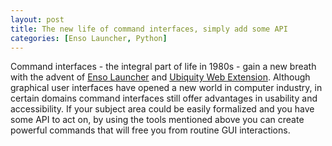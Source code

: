 ```yaml
---
layout: post
title: The new life of command interfaces, simply add some API
categories: [Enso Launcher, Python]
---
```


Command interfaces - the integral part of life in 1980s -  gain a new breath with the advent of 
[Enso Launcher](https://gchristensen.github.io/enso-portable/) and 
[Ubiquity Web Extension](https://gchristensen.github.io/ubiquitywe/). Although graphical user interfaces
have opened a new world in computer industry, in certain domains command interfaces still offer
advantages in usability and accessibility. If your subject area could be easily formalized and you have some API
to act on, by using the tools mentioned above you can create powerful commands that will free you from 
routine GUI interactions.

